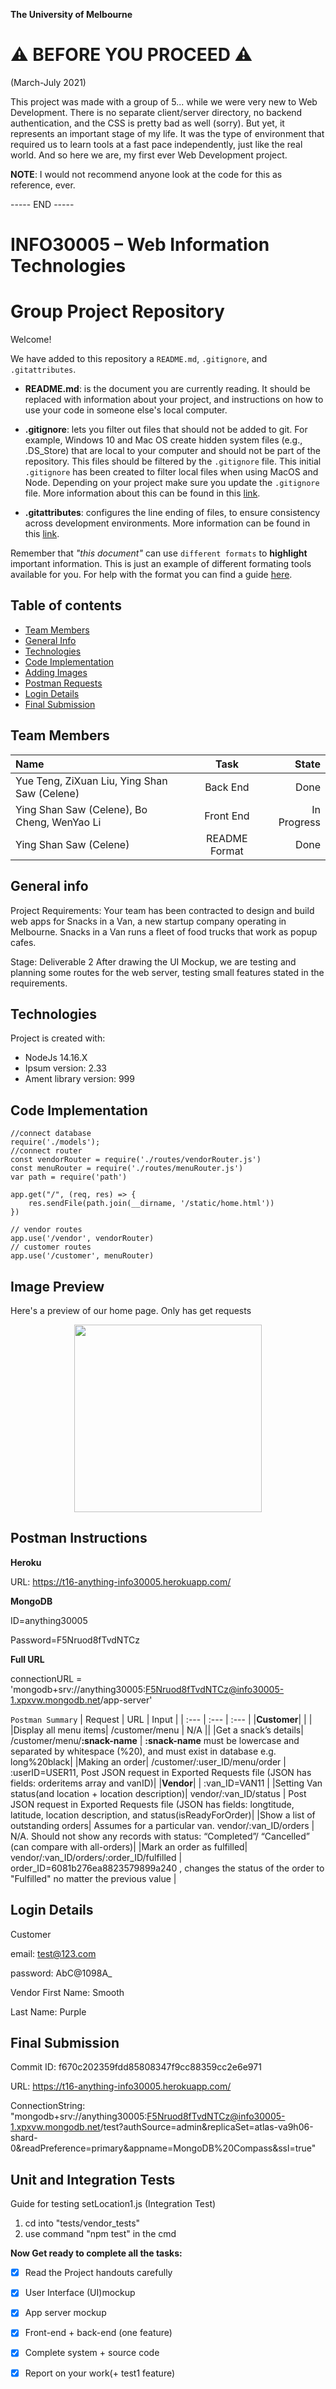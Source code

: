 **The University of Melbourne**
# ⚠️ BEFORE YOU PROCEED ⚠️
(March-July 2021)

This project was made with a group of 5... while we were very new to Web Development. 
There is no separate client/server directory, no backend authentication, and the CSS is pretty bad as well (sorry).
But yet, it represents an important stage of my life. 
It was the type of environment that required us to learn tools at a fast pace independently, just like the real world.
And so here we are, my first ever Web Development project.

**NOTE**: I would not recommend anyone look at the code for this as reference, ever.

----- END -----

# INFO30005 – Web Information Technologies
# Group Project Repository

Welcome!

We have added to this repository a `README.md`, `.gitignore`, and `.gitattributes`.

* **README.md**: is the document you are currently reading. It should be replaced with information about your project, and instructions on how to use your code in someone else's local computer.

* **.gitignore**: lets you filter out files that should not be added to git. For example, Windows 10 and Mac OS create hidden system files (e.g., .DS_Store) that are local to your computer and should not be part of the repository. This files should be filtered by the `.gitignore` file. This initial `.gitignore` has  been created to filter local files when using MacOS and Node. Depending on your project make sure you update the `.gitignore` file.  More information about this can be found in this [link](https://www.atlassian.com/git/tutorials/saving-changes/gitignore).

* **.gitattributes**: configures the line ending of files, to ensure consistency across development environments. More information can be found in this [link](https://git-scm.com/docs/gitattributes).

Remember that _"this document"_ can use `different formats` to **highlight** important information. This is just an example of different formating tools available for you. For help with the format you can find a guide [here](https://docs.github.com/en/github/writing-on-github).

## Table of contents
* [Team Members](#team-members)
* [General Info](#general-info)
* [Technologies](#technologies)
* [Code Implementation](#code-implementation)
* [Adding Images](#image-preview)
* [Postman Requests](#postman-instructions)
* [Login Details](#login-details)
* [Final Submission](#final-submission)

## Team Members

| Name | Task | State |
| :---         |     :---:      |          ---: |
| Yue Teng, ZiXuan Liu, Ying Shan Saw (Celene) | Back End     |  Done |
| Ying Shan Saw (Celene), Bo Cheng, WenYao Li   | Front End  |  In Progress |
| Ying Shan Saw (Celene) | README Format      |  Done |

## General info
Project Requirements: 
Your team has been contracted to design and build web apps for Snacks in a Van, a new startup company operating 
in Melbourne. Snacks in a Van runs a fleet of food trucks that work as popup cafes.

Stage: Deliverable 2
After drawing the UI Mockup, we are testing and planning some routes for the web server, testing small features stated in the requirements.

## Technologies
Project is created with:
* NodeJs 14.16.X
* Ipsum version: 2.33
* Ament library version: 999

## Code Implementation

```JS
//connect database
require('./models');
//connect router
const vendorRouter = require('./routes/vendorRouter.js')
const menuRouter = require('./routes/menuRouter.js')
var path = require('path')

app.get("/", (req, res) => {
    res.sendFile(path.join(__dirname, '/static/home.html')) 
})

// vendor routes
app.use('/vendor', vendorRouter)
// customer routes
app.use('/customer', menuRouter)

```

## Image Preview
<p> Here's a preview of our home page. Only has get requests</p>
<p align="center">
  <img src="static/github-images/deliv2-landingpage.png"  width="300" >
</p>

## Postman Instructions
**Heroku**

URL: https://t16-anything-info30005.herokuapp.com/

**MongoDB**

ID=anything30005

Password=F5Nruod8fTvdNTCz

**Full URL**

connectionURL = 'mongodb+srv://anything30005:F5Nruod8fTvdNTCz@info30005-1.xpxvw.mongodb.net/app-server'

`Postman Summary`
| Request | URL | Input |
| :---         |     :---      |          :--- |
|**Customer**| | |
|Display all menu items| /customer/menu | N/A || 
|Get a snack’s details| /customer/menu/**:snack-name** | **:snack-name** must be lowercase and separated by whitespace (%20), and must exist in database e.g. long%20black|
|Making an order| /customer/:user_ID/menu/order | :userID=USER11, Post JSON request in Exported Requests file (JSON has fields: orderitems array and vanID)| 
|**Vendor**| | :van_ID=VAN11 |
|Setting Van status(and location + location description)| vendor/:van_ID/status | Post JSON request in Exported Requests file (JSON has fields: longtitude, latitude, location description, and status(isReadyForOrder)| 
|Show a list of outstanding orders| Assumes for a particular van.   vendor/:van_ID/orders | N/A. Should not show any records with status: “Completed”/ “Cancelled” (can compare with all-orders)|
|Mark an order as fulfilled| vendor/:van_ID/orders/:order_ID/fulfilled | order_ID=6081b276ea8823579899a240 , changes the status of the order to "Fulfilled" no matter the previous value | 

## Login Details
Customer

email: test@123.com

password: AbC@1098A_

Vendor
First Name: Smooth

Last Name: Purple

## Final Submission
Commit ID: f670c202359fdd85808347f9cc88359cc2e6e971

URL: https://t16-anything-info30005.herokuapp.com/

ConnectionString: "mongodb+srv://anything30005:F5Nruod8fTvdNTCz@info30005-1.xpxvw.mongodb.net/test?authSource=admin&replicaSet=atlas-va9h06-shard-0&readPreference=primary&appname=MongoDB%20Compass&ssl=true"


## Unit and Integration Tests
Guide for testing setLocation1.js (Integration Test)
1. cd into "tests/vendor_tests"
2. use command "npm test" in the cmd

**Now Get ready to complete all the tasks:**

- [x] Read the Project handouts carefully
- [x] User Interface (UI)mockup
- [x] App server mockup
- [x] Front-end + back-end (one feature)
- [x] Complete system + source code
- [x] Report on your work(+ test1 feature)

